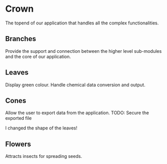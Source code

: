 # Crown

The topend of our application that handles all the complex functionalities.

## Branches

Provide the support and connection between the higher level sub-modules and the core of our application.

## Leaves

Display green colour.
Handle chemical data conversion and output.


## Cones

Allow the user to export data from the application.
TODO: Secure the exported file

I changed the shape of the leaves!

## Flowers

Attracts insects for spreading seeds.